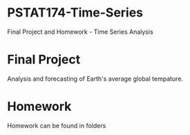 # PSTAT174-Time-Series
Final Project and Homework - Time Series Analysis

# Final Project
Analysis and forecasting of Earth's average global tempature.

# Homework
Homework can be found in folders
